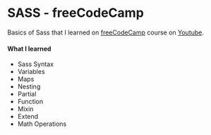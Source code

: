 # SASS - freeCodeCamp
Basics of Sass that I learned on [freeCodeCamp](https://www.freecodecamp.org/) course on [Youtube](https://www.youtube.com/watch?v=_a5j7KoflTs&t=800s&ab_channel=freeCodeCamp.org).


#### What I learned
- Sass Syntax
- Variables
- Maps
- Nesting
- Partial
- Function
- Mixin
- Extend
- Math Operations